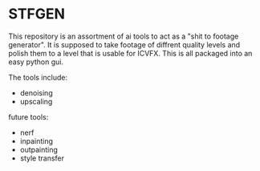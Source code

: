 # STFGEN

This repository is an assortment of ai tools to act as a "shit to footage generator".
It is supposed to take footage of diffrent quality levels and polish them to a level that is usable for ICVFX.
This is all packaged into an easy python gui.

The tools include:
- denoising
- upscaling

future tools:
- nerf
- inpainting
- outpainting
- style transfer
